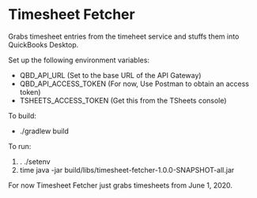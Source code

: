 # Timesheet Fetcher

Grabs timesheet entries from the timeheet service and stuffs them into QuickBooks Desktop.

Set up the following environment variables:

* QBD_API_URL (Set to the base URL of the API Gateway)
* QBD_API_ACCESS_TOKEN (For now, Use Postman to obtain an access token)
* TSHEETS_ACCESS_TOKEN (Get this from the TSheets console)

To build:

* ./gradlew build

To run:

1. . ./setenv
2. time java -jar build/libs/timesheet-fetcher-1.0.0-SNAPSHOT-all.jar

For now Timesheet Fetcher just grabs timesheets from June 1, 2020.